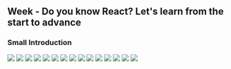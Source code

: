 ## Week - Do you know React? Let's learn from the start to advance

### Small Introduction

<img src="./images/1.jpg" >
<img src="./images/2.jpg" >
<img src="./images/3.jpg" >
<img src="./images/4.jpg" >
<img src="./images/5.jpg" >
<img src="./images/6.jpg" >
<img src="./images/7.jpg" >
<img src="./images/8.jpg" >
<img src="./images/9.jpg" >
<img src="./images/10.jpg" >
<img src="./images/11.jpg" >
<img src="./images/12.jpg" >
<img src="./images/13.jpg" >
<img src="./images/14.jpg" >
<img src="./images/15.jpg" >
